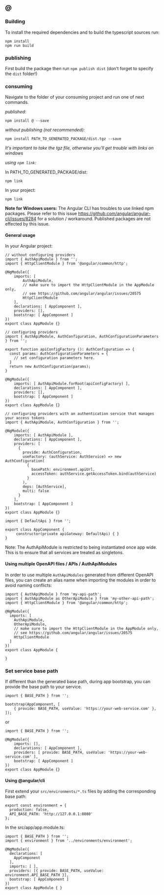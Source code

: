## @

### Building

To install the required dependencies and to build the typescript sources run:
```
npm install
npm run build
```

### publishing

First build the package then run ```npm publish dist``` (don't forget to specify the `dist` folder!)

### consuming

Navigate to the folder of your consuming project and run one of next commands.

_published:_

```
npm install @ --save
```

_without publishing (not recommended):_

```
npm install PATH_TO_GENERATED_PACKAGE/dist.tgz --save
```

_It's important to take the tgz file, otherwise you'll get trouble with links on windows_

_using `npm link`:_

In PATH_TO_GENERATED_PACKAGE/dist:

```
npm link
```

In your project:

```
npm link 
```

__Note for Windows users:__ The Angular CLI has troubles to use linked npm packages. Please refer to this
issue https://github.com/angular/angular-cli/issues/8284 for a solution / workaround. Published packages are not
effected by this issue.

#### General usage

In your Angular project:

```
// without configuring providers
import { AuthApiModule } from '';
import { HttpClientModule } from '@angular/common/http';

@NgModule({
    imports: [
        AuthApiModule,
        // make sure to import the HttpClientModule in the AppModule only,
        // see https://github.com/angular/angular/issues/20575
        HttpClientModule
    ],
    declarations: [ AppComponent ],
    providers: [],
    bootstrap: [ AppComponent ]
})
export class AppModule {}
```

```
// configuring providers
import { AuthApiModule, AuthConfiguration, AuthConfigurationParameters } from '';

export function apiConfigFactory (): AuthConfiguration => {
  const params: AuthConfigurationParameters = {
    // set configuration parameters here.
  }
  return new AuthConfiguration(params);
}

@NgModule({
    imports: [ AuthApiModule.forRoot(apiConfigFactory) ],
    declarations: [ AppComponent ],
    providers: [],
    bootstrap: [ AppComponent ]
})
export class AppModule {}
```

```
// configuring providers with an authentication service that manages your access tokens
import { AuthApiModule, AuthConfiguration } from '';

@NgModule({
    imports: [ AuthApiModule ],
    declarations: [ AppComponent ],
    providers: [
      {
        provide: AuthConfiguration,
        useFactory: (authService: AuthService) => new AuthConfiguration(
          {
            basePath: environment.apiUrl,
            accessToken: authService.getAccessToken.bind(authService)
          }
        ),
        deps: [AuthService],
        multi: false
      }
    ],
    bootstrap: [ AppComponent ]
})
export class AppModule {}
```

```
import { DefaultApi } from '';

export class AppComponent {
	 constructor(private apiGateway: DefaultApi) { }
}
```

Note: The AuthApiModule is restricted to being instantiated once app wide. This is to ensure that all services are
treated as singletons.

#### Using multiple OpenAPI files / APIs / AuthApiModules

In order to use multiple `AuthApiModules` generated from different OpenAPI files, you can create an alias name when
importing the modules in order to avoid naming conflicts:
```
import { AuthApiModule } from 'my-api-path';
import { AuthApiModule as OtherApiModule } from 'my-other-api-path';
import { HttpClientModule } from '@angular/common/http';

@NgModule({
  imports: [
    AuthApiModule,
    OtherApiModule,
    // make sure to import the HttpClientModule in the AppModule only,
    // see https://github.com/angular/angular/issues/20575
    HttpClientModule
  ]
})
export class AppModule {

}
```


### Set service base path

If different than the generated base path, during app bootstrap, you can provide the base path to your service.

```
import { BASE_PATH } from '';

bootstrap(AppComponent, [
    { provide: BASE_PATH, useValue: 'https://your-web-service.com' },
]);
```
or

```
import { BASE_PATH } from '';

@NgModule({
    imports: [],
    declarations: [ AppComponent ],
    providers: [ provide: BASE_PATH, useValue: 'https://your-web-service.com' ],
    bootstrap: [ AppComponent ]
})
export class AppModule {}
```

#### Using @angular/cli
First extend your `src/environments/*.ts` files by adding the corresponding base path:

```
export const environment = {
  production: false,
  API_BASE_PATH: 'http://127.0.0.1:8080'
};
```

In the src/app/app.module.ts:
```
import { BASE_PATH } from '';
import { environment } from '../environments/environment';

@NgModule({
  declarations: [
    AppComponent
  ],
  imports: [ ],
  providers: [{ provide: BASE_PATH, useValue: environment.API_BASE_PATH }],
  bootstrap: [ AppComponent ]
})
export class AppModule { }
```  
